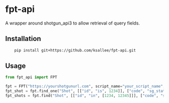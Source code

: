 # fpt-api
A wrapper around shotgun_api3 to allow retrieval of query fields.

## Installation

```bash
    pip install git+https://github.com/ksallee/fpt-api.git
```

## Usage

```python
from fpt_api import FPT

fpt = FPT("https://yourshotgunurl.com", script_name="your_script_name", api_key="your_script_key")
fpt_shot = fpt.find_one("Shot", [["id", "is", 1234]], ["code", "sg_status_list", "sg_query_field"])
fpt_shots = fpt.find("Shot", [["id", "in", [1234, 12345]]], ["code", "sg_status_list", "sg_query_field"])
```
